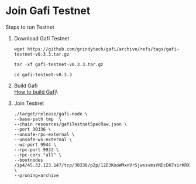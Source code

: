 # Join Gafi Testnet

Steps to run Testnet



1.  Download Gafi Testnet

    ```
    wget https://github.com/grindytech/gafi/archive/refs/tags/gafi-testnet-v0.3.3.tar.gz

    tar -xf gafi-testnet-v0.3.3.tar.gz

    cd gafi-testnet-v0.3.3
    ```
2. Build Gafi\
   [How to build Gafi](https://wiki.gafi.network/developer/how-to-run-gafi-node)\

3.  Join Testnet

    ```
    ./target/release/gafi-node \
    --base-path tmp  \
    --chain resources/gafiTestnetSpecRaw.json \
    --port 30336 \
    --unsafe-rpc-external \
    --unsafe-ws-external \
    --ws-port 9944 \
    --rpc-port 9933 \
    --rpc-cors "all" \
    --bootnodes /ip4/45.32.123.147/tcp/30336/p2p/12D3KooWMxnVrSjwssvmsVNDcDH7sirKRXXJPbuSYL2ie4Jc8x4K \
    --pruning=archive
    ```
